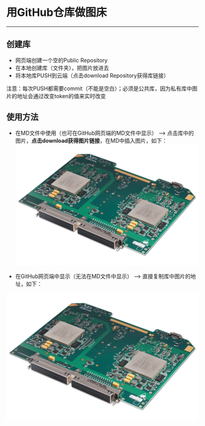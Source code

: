 # 用GitHub仓库做图床
---

## 创建库
* 网页端创建一个空的Public Repository
* 在本地创建库（文件夹），把图片放进去
* 将本地库PUSH到云端（点击download Repository获得库链接）

注意：每次PUSH都需要commit（不能是空白）；必须是公共库，因为私有库中图片的地址会通过改变token的值来实时改变

## 使用方法

* 在MD文件中使用（也可在GitHub网页端的MD文件中显示） --> 点击库中的图片，**点击download获得图片链接**，在MD中插入图片，如下：
![](https://raw.githubusercontent.com/P-Lyn/PICBED/master/chips_overview/FPGA_xcalibur5090.png)


* 在GitHub网页端中显示（无法在MD文件中显示） --> 直接复制库中图片的地址，如下：

![](https://github.com/P-Lyn/PICBED/blob/master/chips_overview/FPGA_xcalibur5090.png)
